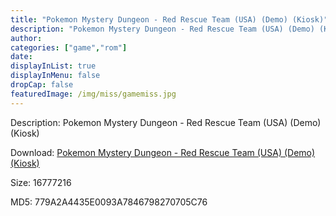 ```yaml
---
title: "Pokemon Mystery Dungeon - Red Rescue Team (USA) (Demo) (Kiosk)"
description: "Pokemon Mystery Dungeon - Red Rescue Team (USA) (Demo) (Kiosk)"
author: 
categories: ["game","rom"]
date: 
displayInList: true
displayInMenu: false
dropCap: false
featuredImage: /img/miss/gamemiss.jpg
---
```


Description: Pokemon Mystery Dungeon - Red Rescue Team (USA) (Demo) (Kiosk)

Download: <a style="text-decoration:underline;" href="https://mega.nz/#!aLQUXSoB!bOGiVrkW3xLE1Nc9dnVm31mDjxru7riHlLcvlOUraiQ" target = "_blank" rel = "nofollow" > Pokemon Mystery Dungeon - Red Rescue Team (USA) (Demo) (Kiosk)</a>

Size: 16777216

MD5: 779A2A4435E0093A7846798270705C76

